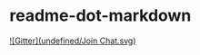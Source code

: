 # readme-dot-markdown
[![Gitter](undefined/Join Chat.svg)](undefined/gittertestbot/readme-dot-markdown?utm_source=badge&utm_medium=badge&utm_campaign=pr-badge)